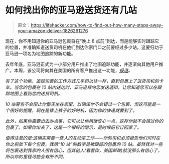 # 如何找出你的亚马逊送货还有几站

> 原文：<https://lifehacker.com/how-to-find-out-how-many-stops-away-your-amazon-deliver-1826291276>

现在，你不用知道你的亚马逊包裹将在“晚上 8 点前”到达，而是能够实时跟踪它的位置，并准确知道送货司机在他们到达你家门口之前要经过多少站。这要归功于亚马逊一项名为地图追踪的新功能。



去年年底，亚马逊正式为一小部分用户推出了地图追踪功能，并逐渐向其他用户推广。本周，该公司将向其在美国的所有客户推出这一功能，[*报道*](https://www.cnet.com/news/amazon-reportedly-rolling-out-map-tracking-which-shares-exact-package-location/)*。* 

*有了这个功能，追踪包裹的工作方式几乎和以往一样，直到包裹上了送货司机的卡车。当您的包裹在 10 站内送达时，亚马逊将向您发送通知，让您知道您可以在跟踪地图上看到您的送货司机。* 

*10 站警告不会阻止你整天坐在家里，以确保你不会错过一个包裹，但这可能是一个很好的提醒，现在是穿上裤子的好时机，因为你的快递就要到了。* 

*此外，如果你需要出去办点事，它可以让你稍微安心一点，这样你就不会错过你的包裹了。如果你出去了，这是一个很好的暗示，是时候把它订回家了。*

*值得注意的是:这确实需要一些人的互动来工作——你的司机必须报告他们何时在你之前放下每个包裹，我猜“10 站”的数字是被跟踪的包裹的 10 站。虽然我对一些将包裹送到我家的人很有信心，但其他人(看看你，美国邮政)就没那么有信心了，所以你的里程可能会有所不同。*